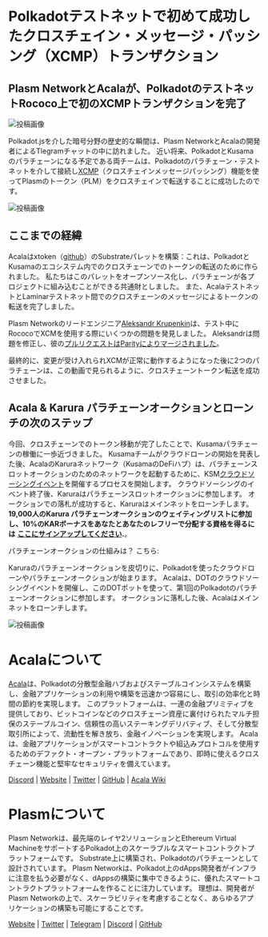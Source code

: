 # Polkadotテストネットで初めて成功したクロスチェイン・メッセージ・パッシング（XCMP）トランザクション

## Plasm NetworkとAcalaが、PolkadotのテストネットRococo上で初のXCMPトランザクションを完了

![投稿画像](https://miro.medium.com/max/2204/0*Bwnnq0OSWIc9dikX)

Polkadot.jsを介した暗号分野の歴史的な瞬間は、Plasm NetworkとAcalaの開発者によるTlegramチャットの中に訪れました。 近い将来、PolkadotとKusamaのパラチェーンになる予定である両チームは、Polkadotのパラチェーン・テストネットを介して接続し[XCMP](https://wiki.polkadot.network/docs/en/learn-crosschain)（クロスチェインメッセージパッシング）機能を使ってPlasmのトークン（PLM）をクロスチェインで転送することに成功したのです。

![投稿画像](https://miro.medium.com/max/1880/0*_PHpXfxScO1sDNs_)

## **ここまでの経緯**

Acalaはxtoken（[github](https://github.com/open-web3-stack/open-runtime-module-library/tree/sw/rococo-v1/xtokens)）のSubstrateパレットを構築：これは、PolkadotとKusamaのエコシステム内でのクロスチェーンでのトークンの転送のために作られました。 私たちはこのパレットをオープンソース化し、パラチェーンが各プロジェクトに組み込むことができる共通財としました。 また、AcalaテストネットとLaminarテストネット間でのクロスチェーンのメッセージによるトークンの転送を完了しました。

Plasm Networkのリードエンジニア[Aleksandr Krupenkin](https://github.com/akru)は、テスト中にRococoでXCMを使用する際にいくつかの問題を発見しました。 Aleksandrは問題を修正し、彼の[プルリクエストはParityによりマージされました](https://github.com/paritytech/cumulus/pull/309)。

最終的に、変更が受け入れられXCMが正常に動作するようになった後に2つのパラチェーンは、この動画で見られるように、クロスチェーントークン転送を成功させました。

## **Acala & Karura パラチェーンオークションとローンチの次のステップ**

今回、クロスチェーンでのトークン移動が完了したことで、Kusamaパラチェーンの稼働に一歩近づきました。 Kusamaチームがクラウドローンの開始を発表した後、AcalaのKaruraネットワーク（KusamaのDeFiハブ）は、パラチェーンスロットオークションのためのネットワークを起動するために、KSM[クラウドソーシングイベント](http://acala.network/karura-crowdloan)を開催するプロセスを開始します。 クラウドソーシングのイベント終了後、Karuraはパラチェーンスロットオークションに参加します。 オークションでの落札が成功すると、Karuraはメインネットをローンチします。 **19,000人のKarura パラチェーンオークションのウェイティングリストに参加し、10%のKARボーナスをあなたとあなたのレフリーで分配する資格を得るには** [**ここにサインアップしてください**](https://forms.gle/Qj8i2RxG3fHyg8DA8)**.**。

パラチェーンオークションの仕組みは？ こちら:

Karuraのパラチェーンオークションを皮切りに、Polkadotを使ったクラウドローンやパラチェーンオークションが始まります。 Acalaは、DOTのクラウドソーシングイベントを開催し、このDOTポットを使って、第1回のPolkadotのパラチェーンオークションに参加します。 オークションに落札した後、Acalaはメインネットをローンチします。

![投稿画像](https://miro.medium.com/max/2402/0*4QUW9GSAV2UxUI6E.png)

# Acalaについて

[Acala](http://acala.network/)は、Polkadotの分散型金融ハブおよびステーブルコインシステムを構築し、金融アプリケーションの利用や構築を迅速かつ容易にし、取引の効率化と時間の節約を実現します。 このプラットフォームは、一連の金融プリミティブを提供しており、ビットコインなどのクロスチェーン資産に裏付けられたマルチ担保のステーブルコイン、信頼性の高いステーキングデリバティブ、そして分散型取引所によって、流動性を解き放ち、金融イノベーションを実現します。 Acalaは、金融アプリケーションがスマートコントラクトや組込みプロトコルを使用するためのデファクト・オープン・プラットフォームであり、即時に使えるクロスチェーン機能と堅牢なセキュリティを備えています。

[Discord](https://discord.gg/vdbFVCH) | [Website](https://acala.network/) | [Twitter](https://twitter.com/AcalaNetwork) | [GitHub](https://github.com/AcalaNetwork/Acala) | [Acala Wiki](https://github.com/AcalaNetwork/Acala/wiki)

# Plasmについて

Plasm Networkは、最先端のレイヤ2ソリューションとEthereum Virtual MachineをサポートするPolkadot上のスケーラブルなスマートコントラクトプラットフォームです。 Substrate上に構築され、Polkadotのパラチェーンとして設計されています。 Plasm Networkは、Polkadot上のdApps開発者がインフラに注意を払う必要がなく、dAppsの構築に集中できるように、優れたスマートコントラクトプラットフォームを作ることに注力しています。 理想は、開発者がPlasm Networkの上で、スケーラビリティを考慮することなく、あらゆるアプリケーションの構築も可能にすることです。

[Website](https://www.plasmnet.io/) | [Twitter](https://twitter.com/Plasm_Network) | [Telegram](https://t.me/PlasmOfficial) | [Discord](https://discord.gg/Z3nC9U4) | [GitHub](https://github.com/PlasmNetwork/Plasm)
